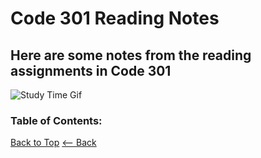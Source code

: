 # Code 301 Reading Notes

## Here are some notes from the reading assignments in Code 301
![Study Time Gif](https://media0.giphy.com/media/3otPom9hhC5MHfBmIo/giphy.gif)

### Table of Contents: 

[Back to Top](#)
[<-- Back](README.md)